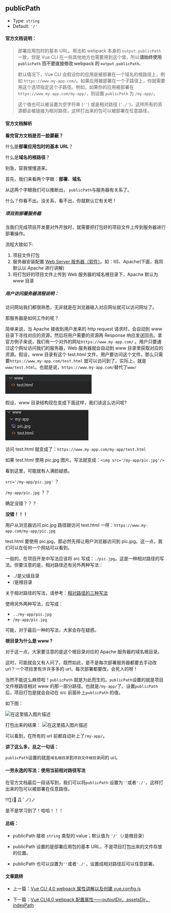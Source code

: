 ﻿## publicPath

- Type: `string`
- Default: `'/'`

#### 官方文档说明：

> 部署应用包时的基本 URL。用法和 webpack 本身的 `output.publicPath` 一致，但是 Vue CLI 在一些其他地方也需要用到这个值，所以**请始终使用 `publicPath` 而不要直接修改 webpack 的 `output.publicPath`**。
>
> 默认情况下，Vue CLI 会假设你的应用是被部署在一个域名的根路径上，例如 `https://www.my-app.com/`。如果应用被部署在一个子路径上，你就需要用这个选项指定这个子路径。例如，如果你的应用被部署在 `https://www.my-app.com/my-app/`，则设置 `publicPath` 为 `/my-app/`。
>
> 这个值也可以被设置为空字符串 (`''`) 或是相对路径 (`'./'`)，这样所有的资源都会被链接为相对路径，这样打出来的包可以被部署在任意路径，

#### 官方文档解析

**看完官方文档是否一脸蒙蔽？**

什么是**部署应用包时的基本 URL**？

什么是**域名的根路径**？

别急，容我慢慢道来。

首先，我们来看两个字眼：**部署**、**域名**

从这两个字眼我们可以推断出， `publicPath`与服务器有关系了。

什么？你看不出。没关系，看不出，你就默认它有关吧！

##### 项目到部署服务器

当我们完成项目开发要对外开放时，就需要把打包好的项目文件上传到服务器进行部署操作。

流程大致如下:

1. 项目文件打包
2. 服务器安装配置 [Web Server 服务器（软件）](https://baike.baidu.com/item/WEB%E6%9C%8D%E5%8A%A1%E5%99%A8/8390210?fr=aladdin)。如：IIS、Apache(下面，我将默认以 Apache 进行讲解)
3. 将打包好的项目文件上传到 Web 服务器的域名根目录下，Apache 默认为 www 目录

##### 用户访问服务器流程说明：

访问网站我们都很熟悉，无非就是在浏览器输入对应网址就可以访问网址了。

那服务器是如何工作的呢？

简单来说，当 Apache 接收到用户发来的 http request 请求时，会自动到 www 目录下寻找对应的资源，然后将用户需要的资源再 Response 响应发送回去。拿官方例子来说，我们有一个对外的网址`https://www.my-app.com/` 。用户只要通过这个网址访问我们的服务器，Web 服务器就会自动到 www 目录里获取对应的资源。假设，www 目录有这个 test.html 文件。用户要访问这个文件，那么只需要`https://www.my-app.com/test.html` 就可以访问到了。实际上，就是`www/test.html`。也就是说，`https://www.my-app.com/`替代了`www/`

![在这里插入图片描述](./img/1.png)

假设，www 目录结构现在变成下面这样，我们该这么访问呢?

![在这里插入图片描述](./img/2.png)

访问 test.html 就变成了：`https://www.my-app.com/my-app/test.html`

如果 test.html 使用 pic.jpg 图片。写法就变成：`<img src='/my-app/pic.jpg'/>`

看到这里，可能就有人满脸疑惑。

`src='/my-app/pic.jpg'` ？

`/my-app/pic.jpg` ？？

确定没错？？？

**没错！！！**

用户从浏览器访问 pic.jpg 路径跟访问 test.html 一样：`https://www.my-app.com/my-app/pic.jpg`

test.html 要使用 pic.jpg，那必然先得让用户浏览器访问到 pic.jpg。这一点，我们可以在任何一个网站可以看到。

一般的，在项目开发中写法应该将 src 写成：`./pic.jpg`。这是一种相对路径的写法。但要注意的是，相对路径还有另外两种写法：

- ../是父级目录
- /是根目录

关于相对路径的写法，请参考：[相对路径的三种写法](https://blog.csdn.net/weixin_42187676/article/details/81487861)

使用另外两种写法，应写成：

- `../my-app/pic.jpg`
- `/my-app/pic.jpg`

可能，对于最后一种的写法，大家会存在疑惑。

**根目录为什么是 www ?**

对于这一点，大家要注意的是这个根目录对应的 Apache 服务器的域名根目录。

这时，可能就会又有人问了。既然如此，是不是每次部署服务器都要去手动改 url？一个项目里有许许多多的 url，每次部署都要改，会死人的呀！

当然不能这么麻烦啦！`publicPath` 就是为此而生的。`publicPath`设置的就是项目文件根路径相对 www 的那一部分路径。也就是`/my-app/`了。设置`publicPath` 后，项目打包是就会自动在 src 前面补上`publicPath` 的值。

如下图：

![在这里插入图片描述](https://i-blog.csdnimg.cn/blog_migrate/c36a36f676a6c4782890877832e0785a.png)

打包出来的结果：
![在这里插入图片描述](https://i-blog.csdnimg.cn/blog_migrate/815200c5ab7b7a797ef1b9b8898b31de.png)

可以看到，在所有的 url 前都自动补上了`/my-app/`。

**讲了这么多，总之一句话：**

`publicPath`设置的就是`域名根目录`到`项目文件根目录`间的 url。

#### 一劳永逸的写法：使用当前相对路径写法

在官方文档最后一段话写到，我们可以将`publicPath` 设置为`''`或者`'./'`，这样打出来的包可以被部署在任意路径。

!!!∑(ﾟ Д ﾟノ)ノ

是不是学习到了！哈哈！！！

#### 总结：

- publicPath 接收 `string` 类型的 value；默认值为 `'/'`（`/`是根目录）

- publicPath 设置的是部署应用包的基本 URL，不是项目打包出来的文件存放的位置。

- publicPath 也可以设置为`''`或者`'./'`，设置成相对路径后可以任意部署。

#### 文章跳转

- 上一篇：[Vue CLI 4.0 webpack 属性讲解以及创建 vue.config.js](https://blog.csdn.net/weixin_44869002/article/details/105838825)

- 下一篇：[Vue CLI4.0 webpack 配置属性——outputDir、assetsDir、indexPath](https://blog.csdn.net/weixin_44869002/article/details/105819648)
